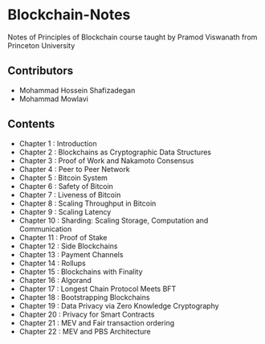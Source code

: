 # Blockchain-Notes
Notes of Principles of Blockchain course taught by Pramod Viswanath from Princeton University

## Contributors
- Mohammad Hossein Shafizadegan
- Mohammad Mowlavi

## Contents
- Chapter  1 : Introduction
- Chapter  2 : Blockchains as Cryptographic Data Structures
- Chapter  3 : Proof of Work and Nakamoto Consensus
- Chapter  4 : Peer to Peer Network
- Chapter  5 : Bitcoin System
- Chapter  6 : Safety of Bitcoin 
- Chapter  7 : Liveness of Bitcoin
- Chapter  8 : Scaling Throughput in Bitcoin
- Chapter  9 : Scaling Latency 
- Chapter 10 : Sharding: Scaling Storage, Computation and Communication
- Chapter 11 : Proof of Stake
- Chapter 12 : Side Blockchains
- Chapter 13 : Payment Channels
- Chapter 14 : Rollups
- Chapter 15 : Blockchains with Finality
- Chapter 16 : Algorand
- Chapter 17 : Longest Chain Protocol Meets BFT
- Chapter 18 : Bootstrapping Blockchains
- Chapter 19 : Data Privacy via Zero Knowledge Cryptography
- Chapter 20 : Privacy for Smart Contracts
- Chapter 21 : MEV and Fair transaction ordering
- Chapter 22 : MEV and PBS Architecture